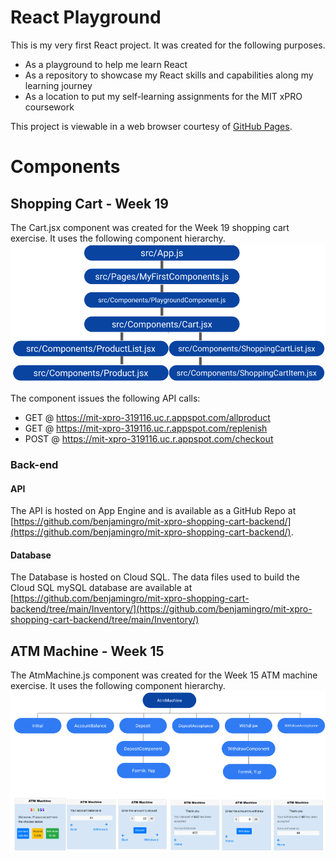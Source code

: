 # React Playground

This is my very first React project. It was created for the following purposes. 

* As a playground to help me learn React
* As a repository to showcase my React skills and capabilities along my learning journey
* As a location to put my self-learning assignments for the MIT xPRO coursework 
 
This project is viewable in a web browser courtesy of [GitHub Pages](https://benjamingro.github.io/react-playground/). 

# Components
## Shopping Cart - Week 19 
The Cart.jsx component was created for the Week 19 shopping cart exercise. 
It uses the following component hierarchy. 
![Cart.jsx](README_images/Week19_componentHierarchy.png?raw=true "Cart.jsx")

The component issues the following API calls: 
* GET @ https://mit-xpro-319116.uc.r.appspot.com/allproduct
* GET @ https://mit-xpro-319116.uc.r.appspot.com/replenish
* POST @ https://mit-xpro-319116.uc.r.appspot.com/checkout

### Back-end 
#### API 
The API is hosted on App Engine and is available as a GitHub Repo at [https://github.com/benjamingro/mit-xpro-shopping-cart-backend/](https://github.com/benjamingro/mit-xpro-shopping-cart-backend/). 

#### Database
The Database is hosted on Cloud SQL. The data files used to build the Cloud SQL mySQL database are available at [https://github.com/benjamingro/mit-xpro-shopping-cart-backend/tree/main/Inventory/](https://github.com/benjamingro/mit-xpro-shopping-cart-backend/tree/main/Inventory/)
 

## ATM Machine - Week 15
The AtmMachine.js component was created for the Week 15 ATM machine exercise. 
It uses the following component hierarchy. 
![Cart.jsx](README_images/week15.png?raw=true "Cart.jsx")


